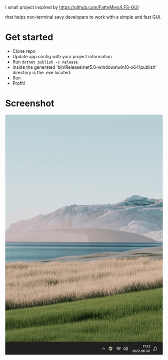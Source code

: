I small project inspired by https://github.com/FattyMieo/LFS-GUI

that helps non-terminal savy developers to work with a simple and fast GUI.

# Get started
 - Clone repo
 - Update app.config with your project information
 - Run ```dotnet publish -c Release```
 - Inside the generated 'bin\Release\net5.0-windows\win10-x64\publish' directory is the .exe located.
 - Run
 - Profit!

# Screenshot
![Usage](Screenshots/TrayLFSLock.gif)